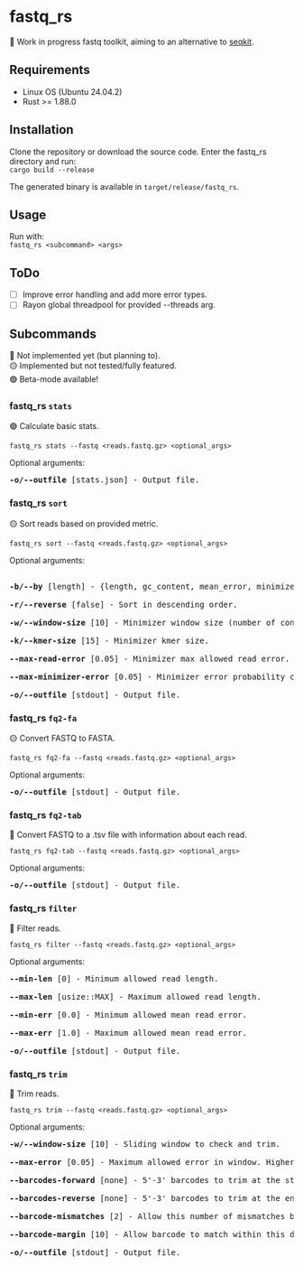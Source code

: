 # fastq_rs
🚧 Work in progress fastq toolkit, aiming to an alternative to [seqkit](https://github.com/shenwei356/seqkit/).

## Requirements
- Linux OS (Ubuntu 24.04.2)
- Rust >= 1.88.0

## Installation
Clone the repository or download the source code. Enter the fastq_rs directory and run:<br>
`cargo build --release`

The generated binary is available in `target/release/fastq_rs`.

## Usage
Run with:<br>
`fastq_rs <subcommand> <args>`<br>

## ToDo
- [ ] Improve error handling and add more error types.
- [ ] Rayon global threadpool for provided --threads arg.

## Subcommands
🔴 Not implemented yet (but planning to).<br>
🟡 Implemented but not tested/fully featured.<br>
🟢 Beta-mode available!

### fastq_rs `stats`
🟢 Calculate basic stats.

`fastq_rs stats --fastq <reads.fastq.gz> <optional_args>`

Optional arguments:
<pre>
<b>-o/--outfile</b> [stats.json] - Output file.
</pre>

### fastq_rs `sort`
🟡 Sort reads based on provided metric.

`fastq_rs sort --fastq <reads.fastq.gz> <optional_args>`

Optional arguments:
<pre>

<b>-b/--by</b> [length] - {length, gc_content, mean_error, minimizers}

<b>-r/--reverse</b> [false] - Sort in descending order.

<b>-w/--window-size</b> [10] - Minimizer window size (number of consecutive kmers).

<b>-k/--kmer-size</b> [15] - Minimizer kmer size.

<b>--max-read-error</b> [0.05] - Minimizer max allowed read error. Reads with higher error rates will generate zero valid minimizers.

<b>--max-minimizer-error</b> [0.05] - Minimizer error probability cutoff.

<b>-o/--outfile</b> [stdout] - Output file.
</pre>

### fastq_rs `fq2-fa`
🟡 Convert FASTQ to FASTA.

`fastq_rs fq2-fa --fastq <reads.fastq.gz> <optional_args>`

Optional arguments:
<pre>
<b>-o/--outfile</b> [stdout] - Output file.
</pre>

### fastq_rs `fq2-tab`
🔴 Convert FASTQ to a .tsv file with information about each read.

`fastq_rs fq2-tab --fastq <reads.fastq.gz> <optional_args>`

Optional arguments:
<pre>
<b>-o/--outfile</b> [stdout] - Output file.
</pre>

### fastq_rs `filter`
🔴 Filter reads.

`fastq_rs filter --fastq <reads.fastq.gz> <optional_args>`

Optional arguments:
<pre>
<b>--min-len</b> [0] - Minimum allowed read length.

<b>--max-len</b> [usize::MAX] - Maximum allowed read length.

<b>--min-err</b> [0.0] - Minimum allowed mean read error.

<b>--max-err</b> [1.0] - Maximum allowed mean read error.

<b>-o/--outfile</b> [stdout] - Output file.
</pre>

### fastq_rs `trim`
🔴 Trim reads.

`fastq_rs trim --fastq <reads.fastq.gz> <optional_args>`

Optional arguments:
<pre>
<b>-w/--window-size</b> [10] - Sliding window to check and trim.

<b>--max-error</b> [0.05] - Maximum allowed error in window. Higher error windows will be trimmed.

<b>--barcodes-forward</b> [none] - 5'-3' barcodes to trim at the start of reads.

<b>--barcodes-reverse</b> [none] - 5'-3' barcodes to trim at the end of reads.

<b>--barcode-mismatches</b> [2] - Allow this number of mismatches between barcode and read.

<b>--barcode-margin</b> [10] - Allow barcode to match within this distance from the start/end of read.

<b>-o/--outfile</b> [stdout] - Output file.
</pre>
